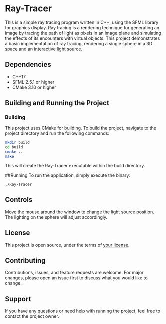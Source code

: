 # Ray-Tracer

This is a simple ray tracing program written in C++, using the SFML library for graphics display. Ray tracing is a rendering technique for generating an image by tracing the path of light as pixels in an image plane and simulating the effects of its encounters with virtual objects. This project demonstrates a basic implementation of ray tracing, rendering a single sphere in a 3D space and an interactive light source.

## Dependencies

- C++17
- SFML 2.5.1 or higher
- CMake 3.10 or higher

## Building and Running the Project

### Building

This project uses CMake for building. To build the project, navigate to the project directory and run the following commands:

```sh
mkdir build
cd build
cmake ..
make
```
This will create the Ray-Tracer executable within the build directory.

##Running
To run the application, simply execute the binary:
```
./Ray-Tracer
```
## Controls

Move the mouse around the window to change the light source position. The lighting on the sphere will adjust accordingly.

## License

This project is open source, under the terms of [your license](./LICENSE).

## Contributing

Contributions, issues, and feature requests are welcome. For major changes, please open an issue first to discuss what you would like to change.

## Support

If you have any questions or need help with running the project, feel free to contact the project owner.
